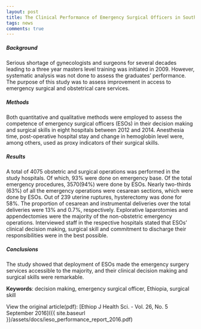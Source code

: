 ```yaml
---
layout: post
title: The Clinical Performance of Emergency Surgical Officers in Southern Ethiopia
tags: news
comments: true
---
```


##### Background
Serious shortage of gynecologists and surgeons for several decades leading to a three year
masters level training was initiated in 2009. However, systematic analysis was not done to assess the
graduates’ performance. The purpose of this study was to assess improvement in access to emergency
surgical and obstetrical care services.

##### Methods
Both quantitative and qualitative methods were employed to assess the competence of
emergency surgical officers (ESOs) in their decision making and surgical skills in eight hospitals
between 2012 and 2014. Anesthesia time, post-operative hospital stay and change in hemoglobin level
were, among others, used as proxy indicators of their surgical skills.

##### Results
A total of 4075 obstetric and surgical operations was performed in the study hospitals. Of
which, 93% were done on emergency base. Of the total emergency procedures, 3570(94%) were done by
ESOs. Nearly two-thirds (63%) of all the emergency operations were cesarean sections, which were done
by ESOs. Out of 239 uterine ruptures, hysterectomy was done for 58%. The proportion of cesarean and
instrumental deliveries over the total deliveries were 13% and 0.7%, respectively. Explorative
laparotomies and appendectomies were the majority of the non-obstetric emergency operations.
Interviewed staff in the respective hospitals stated that ESOs’ clinical decision making, surgical skill and
commitment to discharge their responsibilities were in the best possible.

##### Conclusions 
The study showed that deployment of ESOs made the emergency surgery services
accessible to the majority, and their clinical decision making and surgical skills were remarkable.

**Keywords**: decision making, emergency surgical officer, Ethiopia, surgical skill

View the original article(pdf): [Ethiop J Health Sci. - Vol. 26, No. 5 September 2016]({{ site.baseurl }}/assets/docs/ieso_performance_report_2016.pdf)
